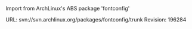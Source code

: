 Import from ArchLinux's ABS package 'fontconfig'

URL: svn://svn.archlinux.org/packages/fontconfig/trunk
Revision: 196284
